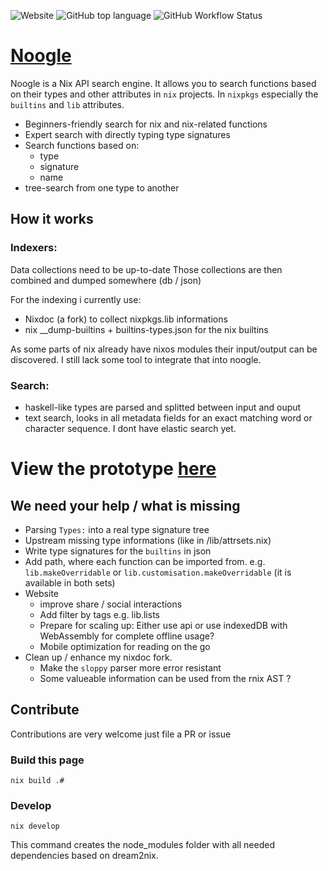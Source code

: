 ![Website](https://img.shields.io/website?down_message=noogle.dev&up_message=noogle.dev&url=https%3A%2F%2Fnoogle.dev)
![GitHub top language](https://img.shields.io/github/languages/top/hsjobeki/noogle)
![GitHub Workflow Status](https://img.shields.io/github/actions/workflow/status/hsjobeki/noogle/main.yml)

# [Noogle](https://noogle.dev)

Noogle is a Nix API search engine. It allows you to search functions based on their types and other attributes in `nix` projects. In `nixpkgs` especially the `builtins` and `lib` attributes.

- Beginners-friendly search for nix and nix-related functions
- Expert search with directly typing type signatures
- Search functions based on:
  - type 
  - signature
  - name
- tree-search from one type to another
 
## How it works

### Indexers:

Data collections need to be up-to-date
Those collections are then combined and dumped somewhere (db / json)

For the indexing i currently use:

- Nixdoc (a fork) to collect nixpkgs.lib informations
- nix __dump-builtins + builtins-types.json for the nix builtins

As some parts of nix already have nixos modules their input/output can be discovered. I still lack some tool to integrate that into noogle.

### Search:

- haskell-like types are parsed and splitted between input and ouput
- text search, looks in all metadata fields for an exact matching word or character sequence. I dont have elastic search yet.

# View the prototype [here](https://noogle.dev)

## We need your help / what is missing

- Parsing `Types:` into a real type signature tree
- Upstream missing type informations (like in /lib/attrsets.nix)
- Write type signatures for the `builtins` in json
- Add path, where each function can be imported from. e.g. `lib.makeOverridable` or `lib.customisation.makeOverridable` (it is available in both sets)
- Website
    - improve share / social interactions
    - Add filter by tags e.g. lib.lists
    - Prepare for scaling up: Either use api or use indexedDB with WebAssembly for complete offline usage?
    - Mobile optimization for reading on the go
- Clean up / enhance my nixdoc fork. 
    - Make the `sloppy` parser more error resistant
    - Some valueable information can be used from the rnix AST ?

## Contribute

Contributions are very welcome just file a PR or issue

### Build this page

`nix build .#`

### Develop

`nix develop`

This command creates the node_modules folder with all needed dependencies based on dream2nix.
